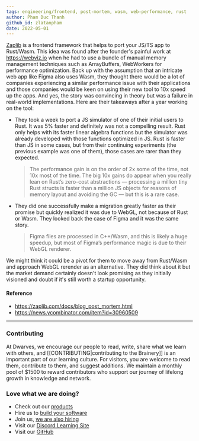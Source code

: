 ```yaml
---
tags: engineering/frontend, post-mortem, wasm, web-performance, rust
author: Pham Duc Thanh
github_id: zlatanpham
date: 2022-05-01
---
```


[Zaplib](https://zaplib.com/) is a frontend framework that helps to port your JS/TS app to Rust/Wasm. This idea was found after the founder's painful work at https://webviz.io when he had to use a bundle of manual memory management techniques such as ArrayBuffers, WebWorkers for performance optimization. Back up with the assumption that an intricate web app like Figma also uses Wasm, they thought there would be a lot of companies experiencing a similar performance issue with their applications and those companies would be keen on using their new tool to 10x speed up the apps. And yes, the story was convincing in theory but was a failure in real-world implementations. Here are their takeaways after a year working on the tool:

- They took a week to port a JS simulator of one of their initial users to Rust. It was 5% faster and definitely was not a compelling result. Rust only helps with its faster linear algebra functions but the simulator was already developed with those functions optimized in JS. Rust is faster than JS in some cases, but from their continuing experiments (the previous example was one of them), those cases are rarer than they expected.
  > The performance gain is on the order of 2x some of the time, not 10x most of the time. The big 10x gains do appear when you really lean on Rust’s zero-cost abstractions — processing a million tiny Rust structs is faster than a million JS objects for reasons of memory layout and avoiding the GC — but this is a rare case.
- They did one successfully make a migration greatly faster as their promise but quickly realized it was due to WebGL, not because of Rust or Wasm. They looked back the case of Figma and it was the same story.
  > Figma files are processed in C++/Wasm, and this is likely a huge speedup, but most of Figma’s performance magic is due to their WebGL renderer.

We might think it could be a pivot for them to move away from Rust/Wasm and approach WebGL rerender as an alternative. They did think about it but the market demand certainly doesn't look promising as they initially visioned and doubt if it's still worth a startup opportunity.

#### Reference

- https://zaplib.com/docs/blog_post_mortem.html
- https://news.ycombinator.com/item?id=30960509


---
<!-- CTA -->
### Contributing

At Dwarves, we encourage our people to read, write, share what we learn with others, and [[CONTRIBUTING|contributing to the Brainery]] is an important part of our learning culture. For visitors, you are welcome to read them, contribute to them, and suggest additions. We maintain a monthly pool of $1500 to reward contributors who support our journey of lifelong growth in knowledge and network.

### Love what we are doing?

- Check out our [products](https://superbits.co)
- Hire us to [build your software](https://d.foundation)
- Join us, [we are also hiring](https://github.com/dwarvesf/WeAreHiring)
- Visit our [Discord Learning Site](https://discord.gg/dzNBpNTVEZ)
- Visit our [GitHub](https://github.com/dwarvesf)